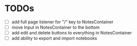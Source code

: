 # TODOs

- [ ] add full page listener for "/" key to NotesContainer
- [ ] move Input in NotesContainer to the bottom
- [ ] add edit and delete buttons to everything in NotesContainer
- [ ] add ability to export and import notebooks

